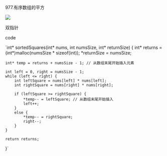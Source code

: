 977.有序数组的平方

![](https://lalala1502.oss-cn-beijing.aliyuncs.com/%E5%B1%8F%E5%B9%95%E6%88%AA%E5%9B%BE%202024-04-13%20234240.png)

双指针

code

`int* sortedSquares(int* nums, int numsSize, int* returnSize) {
    int* returns = (int*)malloc(numsSize * sizeof(int));
    *returnSize = numsSize;

    int* temp = returns + numsSize - 1; // 从数组末尾开始插入元素
    
    int left = 0, right = numsSize - 1;
    while (left <= right) {
        int leftSquare = nums[left] * nums[left];
        int rightSquare = nums[right] * nums[right];
    
        if (leftSquare >= rightSquare) {
            *temp-- = leftSquare; // 从数组末尾开始插入
            left++;
        }
        else {
            *temp-- = rightSquare;
            right--;
        }
    }
    
    return returns;
}`